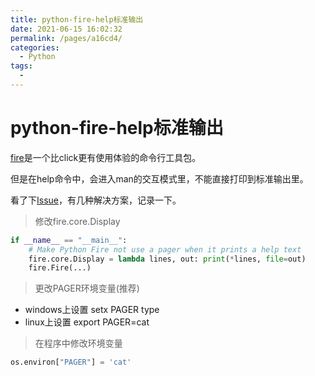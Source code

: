 ```yaml
---
title: python-fire-help标准输出
date: 2021-06-15 16:02:32
permalink: /pages/a16cd4/
categories:
  - Python
tags:
  - 
---
```

# python-fire-help标准输出

[fire](https://github.com/google/python-fire)是一个比click更有使用体验的命令行工具包。

但是在help命令中，会进入man的交互模式里，不能直接打印到标准输出里。

看了下[Issue](https://github.com/google/python-fire/issues/188)，有几种解决方案，记录一下。

> 修改fire.core.Display

``` python
if __name__ == "__main__":
    # Make Python Fire not use a pager when it prints a help text
    fire.core.Display = lambda lines, out: print(*lines, file=out)
    fire.Fire(...)
```

> 更改PAGER环境变量(推荐)

* windows上设置 setx PAGER type
* linux上设置 export PAGER=cat

> 在程序中修改环境变量

```python
os.environ["PAGER"] = 'cat'
```
